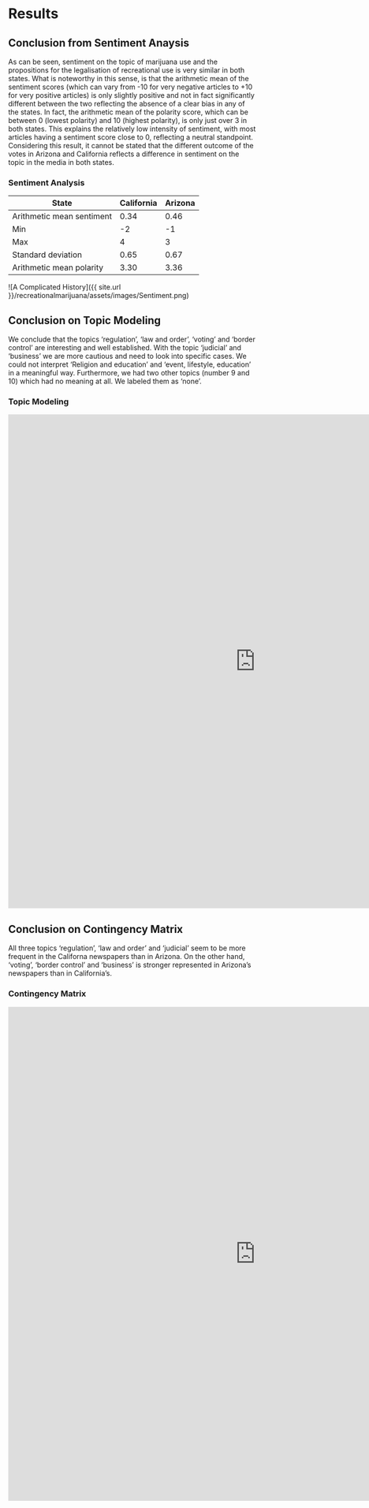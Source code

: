 # Results

## Conclusion from Sentiment Anaysis
As can be seen, sentiment on the topic of marijuana use and the propositions for the legalisation of recreational use is very similar in both states. What is noteworthy in this sense, is that the arithmetic mean of the sentiment scores (which can vary from -10 for very negative articles to +10 for very positive articles) is only slightly positive and not in fact significantly different between the two reflecting the absence of a clear bias in any of the states. In fact, the arithmetic mean of the polarity score, which can be between 0 (lowest polarity) and 10 (highest polarity), is only just over 3 in both states. This explains the relatively low intensity of sentiment, with most articles having a sentiment score close to 0, reflecting a neutral standpoint. Considering this result, it cannot be stated that the different outcome of the votes in Arizona and California reflects a difference in sentiment on the topic in the media in both states.

### Sentiment Analysis
 
| State                      | California    | Arizona       |
| ---------------------------| ------------- | ------------- |
| Arithmetic mean sentiment  | 0.34          | 0.46          |
| Min                        | -2            | -1            |
| Max                        | 4             | 3             |
| Standard deviation         | 0.65          | 0.67          |
| Arithmetic mean polarity   | 3.30          | 3.36          |

 ![A Complicated History]({{ site.url }}/recreationalmarijuana/assets/images/Sentiment.png)


## Conclusion on Topic Modeling

We conclude that the topics ‘regulation’, ‘law and order’, ‘voting’ and ‘border control’ are interesting and well established. With the topic ‘judicial’ and ‘business’ we are more cautious and need to look into specific cases. We could not interpret ‘Religion and education’ and ‘event, lifestyle, education’ in a meaningful way. Furthermore, we had two other topics (number 9 and 10) which had no meaning at all. We labeled them as ‘none’.

### Topic Modeling

<iframe src="https://documents.cortext.net/fffe/fffe099e8698415cab40fe230f8115fc/74482/vislda.html#topic=0&lambda=0.4&term=" frameborder="0" style="overflow:hidden;border:1px solid #DDDDDD;" width="1000" height="1000" allowfullscreen></iframe>



## Conclusion on Contingency Matrix

All three topics ‘regulation’, ‘law and order’ and ‘judicial’ seem to be more frequent in the Californa newspapers than in Arizona. On the other hand, ‘voting’, ‘border control’ and ‘business’ is stronger represented in Arizona’s newspapers than in California’s.

### Contingency Matrix

<iframe src="https://documents.cortext.net/b8e2/b8e2acb9d23ef73e3a4e229fc48cc46a/74616/contingency_matrix-arizona-and-california-logFalse-Headline_custom_Region2-projection_cluster_LDA_Text_10-y-60_48-reordered-nFchi2.pdf" frameborder="0" style="overflow:hidden;border:1px solid #DDDDDD;" width="1000" height="1000" allowfullscreen></iframe> 

